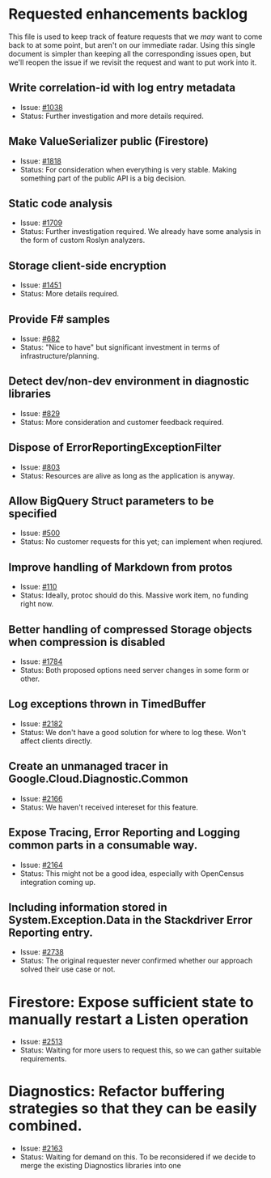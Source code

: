 # Requested enhancements backlog

This file is used to keep track of feature requests that we *may*
want to come back to at some point, but aren't on our immediate
radar. Using this single document is simpler than keeping all the
corresponding issues open, but we'll reopen the issue if we revisit
the request and want to put work into it.


## Write correlation-id with log entry metadata

- Issue: [#1038](https://github.com/googleapis/google-cloud-dotnet/issues/1038)
- Status: Further investigation and more details required.

## Make ValueSerializer public (Firestore)

- Issue: [#1818](https://github.com/googleapis/google-cloud-dotnet/issues/1709)
- Status: For consideration when everything is very stable. Making
  something part of the public API is a big decision.

## Static code analysis

- Issue: [#1709](https://github.com/googleapis/google-cloud-dotnet/issues/1709)
- Status: Further investigation required. We already have
  some analysis in the form of custom Roslyn analyzers.
  
## Storage client-side encryption

- Issue: [#1451](https://github.com/googleapis/google-cloud-dotnet/issues/1451)
- Status: More details required.
  
## Provide F# samples

- Issue: [#682](https://github.com/googleapis/google-cloud-dotnet/issues/682)
- Status: "Nice to have" but significant investment in terms of
  infrastructure/planning.

## Detect dev/non-dev environment in diagnostic libraries

- Issue: [#829](https://github.com/googleapis/google-cloud-dotnet/issues/829)
- Status: More consideration and customer feedback required.

## Dispose of ErrorReportingExceptionFilter

- Issue: [#803](https://github.com/googleapis/google-cloud-dotnet/issues/803)
- Status: Resources are alive as long as the application is anyway.

## Allow BigQuery Struct parameters to be specified

- Issue: [#500](https://github.com/googleapis/google-cloud-dotnet/issues/500)
- Status: No customer requests for this yet; can implement when
  reqiured.

## Improve handling of Markdown from protos

- Issue: [#110](https://github.com/googleapis/google-cloud-dotnet/issues/110)
- Status: Ideally, protoc should do this. Massive work item, no
  funding right now.

## Better handling of compressed Storage objects when compression is disabled

- Issue: [#1784](https://github.com/googleapis/google-cloud-dotnet/issues/1784)
- Status: Both proposed options need server changes in some form or other.

## Log exceptions thrown in TimedBuffer

- Issue: [#2182](https://github.com/googleapis/google-cloud-dotnet/issues/2182)
- Status: We don't have a good solution for where to log these. Won't affect clients directly.

## Create an unmanaged tracer in Google.Cloud.Diagnostic.Common

- Issue: [#2166](https://github.com/googleapis/google-cloud-dotnet/issues/2166)
- Status: We haven't received intereset for this feature.

## Expose Tracing, Error Reporting and Logging common parts in a consumable way.

- Issue: [#2164](https://github.com/googleapis/google-cloud-dotnet/issues/2164)
- Status: This might not be a good idea, especially with OpenCensus integration coming up.

## Including information stored in System.Exception.Data in the Stackdriver Error Reporting entry.

- Issue: [#2738](https://github.com/googleapis/google-cloud-dotnet/issues/2738)
- Status: The original requester never confirmed whether our approach solved their use case or not.

# Firestore: Expose sufficient state to manually restart a Listen operation

- Issue: [#2513](https://github.com/googleapis/google-cloud-dotnet/issues/2513)
- Status: Waiting for more users to request this, so we can gather suitable requirements.

# Diagnostics: Refactor buffering strategies so that they can be easily combined.

- Issue: [#2163](https://github.com/googleapis/google-cloud-dotnet/issues/2163)
- Status: Waiting for demand on this. To be reconsidered if we decide to merge the existing Diagnostics libraries into one
